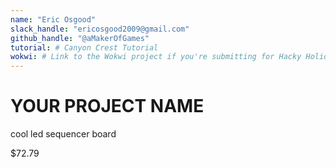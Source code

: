 ```yaml
---
name: "Eric Osgood"
slack_handle: "ericosgood2009@gmail.com"
github_handle: "@aMakerOfGames"
tutorial: # Canyon Crest Tutorial
wokwi: # Link to the Wokwi project if you're submitting for Hacky Holidays
---
```


# YOUR PROJECT NAME

<!-- Describe your board in 2-3 sentences. What are you making? What will it do? -->
cool led sequencer board
<!-- How much is it going to cost? -->
$72.79
<!-- Tell us a little bit about your design process. What were some challenges? What helped? ***Totally optional*** -->
